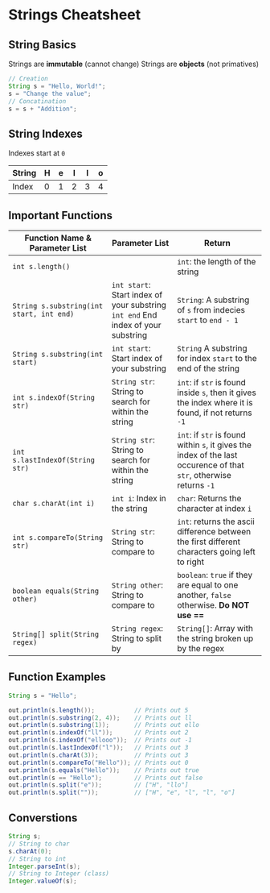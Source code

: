 # Strings Cheatsheet

## String Basics

Strings are **immutable** (cannot change)
Strings are **objects** (not primatives)

```java
// Creation
String s = "Hello, World!";
s = "Change the value";
// Concatination
s = s + "Addition";
```

## String Indexes

Indexes start at `0`

| String | H   | e   | l   | l   | o   |
| ------ | --- | --- | --- | --- | --- |
| Index  | 0   | 1   | 2   | 3   | 4   |

## Important Functions

| Function Name & Parameter List           | Parameter List                                                                        | Return                                                                                                              |
| ---------------------------------------- | ------------------------------------------------------------------------------------- | ------------------------------------------------------------------------------------------------------------------- |
| `int s.length()`                         |                                                                                       | `int`: the length of the string                                                                                     |
| `String s.substring(int start, int end)` | `int start`: Start index of your substring <br> `int end` End index of your substring | `String`: A substring of `s` from indecies `start` to `end - 1`                                                     |
| `String s.substring(int start)`          | `int start`: Start index of your substring                                            | `String` A substring for index `start` to the end of the string                                                     |
| `int s.indexOf(String str)`              | `String str`: String to search for within the string                                  | `int`: if `str` is found inside `s`, then it gives the index where it is found, if not returns `-1`                 |
| `int s.lastIndexOf(String str)`          | `String str`: String to search for within the string                                  | `int`: if `str` is found within `s`, it gives the index of the last occurence of that `str`, otherwise returns `-1` |
| `char s.charAt(int i)`                   | `int i`: Index in the string                                                          | `char`: Returns the character at index `i`                                                                          |
| `int s.compareTo(String str)`            | `String str`: String to compare to                                                    | `int`: returns the ascii difference between the first different characters going left to right                      |
| `boolean equals(String other)`           | `String other`: String to compare to                                                  | `boolean`: `true` if they are equal to one another, `false` otherwise. **Do NOT use ==**                            |
| `String[] split(String regex)`           | `String regex`: String to split by                                                    | `String[]`: Array with the string broken up by the regex                                                            |

## Function Examples

```java
String s = "Hello";

out.println(s.length());           // Prints out 5
out.println(s.substring(2, 4));    // Prints out ll
out.println(s.substring(1));       // Prints out ello
out.println(s.indexOf("ll"));      // Prints out 2
out.println(s.indexOf("ellooo"));  // Prints out -1
out.println(s.lastIndexOf("l"));   // Prints out 3
out.println(s.charAt(3));          // Prints out 3
out.println(s.compareTo("Hello")); // Prints out 0
out.println(s.equals("Hello"));    // Prints out true
out.println(s == "Hello");         // Prints out false
out.println(s.split("e"));         // ["H", "llo"]
out.println(s.split(""));          // ["H", "e", "l", "l", "o"]
```

## Converstions

```java
String s;
// String to char
s.charAt(0);
// String to int
Integer.parseInt(s);
// String to Integer (class)
Integer.valueOf(s);
```
